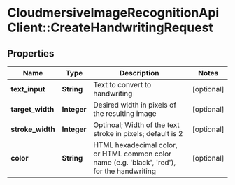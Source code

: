 # CloudmersiveImageRecognitionApiClient::CreateHandwritingRequest

## Properties
Name | Type | Description | Notes
------------ | ------------- | ------------- | -------------
**text_input** | **String** | Text to convert to handwriting | [optional] 
**target_width** | **Integer** | Desired width in pixels of the resulting image | [optional] 
**stroke_width** | **Integer** | Optinoal; Width of the text stroke in pixels; default is 2 | [optional] 
**color** | **String** | HTML hexadecimal color, or HTML common color name (e.g. &#39;black&#39;, &#39;red&#39;), for the handwriting | [optional] 


